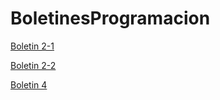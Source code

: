 # BoletinesProgramacion

[Boletin 2-1](https://github.com/DaniGonGre/BoletinesProgramacion/blob/31314433428d8330d477ac85497b91c3c5e42c7f/Boletin2-1.java)

[Boletin 2-2](https://github.com/DaniGonGre/BoletinesProgramacion/blob/b590c6bf129085b85643fc56834cbf2012819396/Boletin2-2.java)

[Boletin 4](https://github.com/DaniGonGre/boletin4.git)
